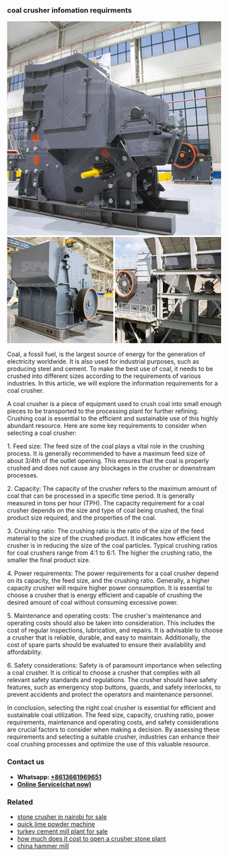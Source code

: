 <h3>coal crusher infomation requirments</h3><img src='1708589286.jpg' alt=''><p>Coal, a fossil fuel, is the largest source of energy for the generation of electricity worldwide. It is also used for industrial purposes, such as producing steel and cement. To make the best use of coal, it needs to be crushed into different sizes according to the requirements of various industries. In this article, we will explore the information requirements for a coal crusher.</p><p>A coal crusher is a piece of equipment used to crush coal into small enough pieces to be transported to the processing plant for further refining. Crushing coal is essential to the efficient and sustainable use of this highly abundant resource. Here are some key requirements to consider when selecting a coal crusher:</p><p>1. Feed size: The feed size of the coal plays a vital role in the crushing process. It is generally recommended to have a maximum feed size of about 3/4th of the outlet opening. This ensures that the coal is properly crushed and does not cause any blockages in the crusher or downstream processes.</p><p>2. Capacity: The capacity of the crusher refers to the maximum amount of coal that can be processed in a specific time period. It is generally measured in tons per hour (TPH). The capacity requirement for a coal crusher depends on the size and type of coal being crushed, the final product size required, and the properties of the coal.</p><p>3. Crushing ratio: The crushing ratio is the ratio of the size of the feed material to the size of the crushed product. It indicates how efficient the crusher is in reducing the size of the coal particles. Typical crushing ratios for coal crushers range from 4:1 to 6:1. The higher the crushing ratio, the smaller the final product size.</p><p>4. Power requirements: The power requirements for a coal crusher depend on its capacity, the feed size, and the crushing ratio. Generally, a higher capacity crusher will require higher power consumption. It is essential to choose a crusher that is energy efficient and capable of crushing the desired amount of coal without consuming excessive power.</p><p>5. Maintenance and operating costs: The crusher's maintenance and operating costs should also be taken into consideration. This includes the cost of regular inspections, lubrication, and repairs. It is advisable to choose a crusher that is reliable, durable, and easy to maintain. Additionally, the cost of spare parts should be evaluated to ensure their availability and affordability.</p><p>6. Safety considerations: Safety is of paramount importance when selecting a coal crusher. It is critical to choose a crusher that complies with all relevant safety standards and regulations. The crusher should have safety features, such as emergency stop buttons, guards, and safety interlocks, to prevent accidents and protect the operators and maintenance personnel.</p><p>In conclusion, selecting the right coal crusher is essential for efficient and sustainable coal utilization. The feed size, capacity, crushing ratio, power requirements, maintenance and operating costs, and safety considerations are crucial factors to consider when making a decision. By assessing these requirements and selecting a suitable crusher, industries can enhance their coal crushing processes and optimize the use of this valuable resource.</p><h3>Contact us</h3><ul><li><strong>Whatsapp:&nbsp;<a href="https://wa.me/8613661969651">+8613661969651</a></strong></li><li><a href="https://swt.shibang-china.com/?git&amp;zhl&amp;coal crusher infomation requirments"><strong>Online Service(chat now)</strong></a></li></ul><h3>Related</h3><ul><li><a href='stone crusher in nairobi for sale.md'>stone crusher in nairobi for sale</a></li><li><a href='quick lime powder machine.md'>quick lime powder machine</a></li><li><a href='turkey cement mill plant for sale.md'>turkey cement mill plant for sale</a></li><li><a href='how much does it cost to open a crusher stone plant.md'>how much does it cost to open a crusher stone plant</a></li><li><a href='china hammer mill.md'>china hammer mill</a></li></ul>